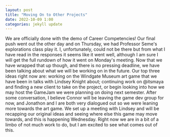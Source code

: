 ```yaml
---
layout: post
title: "Moving On to Other Projects"
date: 2022-10-09 1:00
categories: jekyll update
---
```

  We are officially done with the demo of Career Competencies! Our final push went
out the other day and on Thursday, we had Professor Seme's explorations class play it.
I, unfortunately, could not be there but from what I have read in the responses it
seems like it went well, although I am sure I will get the full rundown of how it
went on Monday's meeting. Now that we have wrapped that up though, and there is no
pressing deadline, we have been talking about what we will be working on in the future.
  Our top three ideas right now are: working on the Windgate Museum art game that we
have been in talks with Lindsey Knight about; continuing work on @itsmaya and finding
a new client to take on the project, or begin looking into how we may host the GameJam
we were planning on doing next semester. After some conversation, I believe Connor
will be leaving the game dev group for now, and Jonathon and I are both very dialogued
out so we were leaning more towards the art game. We set up a meeting with Lindsey and
will be recapping our original ideas and seeing where else this game may move towards,
and this is happening Wednesday. Right now we are in a bit of a limbo of not much
work to do, but I am excited to see what comes out of this.
